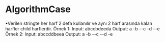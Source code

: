 # AlgorithmCase
•Verilen stringte her harf 2 defa kullanılır ve aynı 2 harf arasında kalan harfler child harflerdir.
Örnek 1:
Input:
abccbdeeda
Output:
a
-b
--c
-d
--e
Örnek 2:
Input:
abccddbeea
Output:
a
-b
--c
--d
-e
